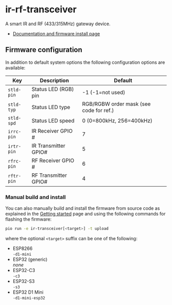 # ir-rf-transceiver

A smart IR and RF (433/315MHz) gateway device.

- [Documentation and firmware install page](https://homegenie.it/mini/1.2/examples/ir-rf-gateway/)


## Firmware configuration

In addition to default system options the following configuration options are available:

| Key        | Description          | Default                                 |
|------------|----------------------|-----------------------------------------|
| `stld-pin` | Status LED (RGB) pin | -1 (-1=not used)                        |
| `stld-typ` | Status LED type      | RGB/RGBW order mask (see code for ref.) |
| `stld-spd` | Status LED speed     | 0 (0=800kHz, 256=400kHz)                |
| `irrc-pin` | IR Receiver GPIO #   | 7                                       |
| `irtr-pin` | IR Transmitter GPIO# | 5                                       |
| `rfrc-pin` | RF Receiver GPIO #   | 6                                       |
| `rftr-pin` | RF Transmitter GPIO# | 4                                       |


### Manual build and install

You can also manually build and install the firmware from source code
as explained in the [Getting started](https://homegenie.it/mini/1.2/getting-started#custom-firmware) page
and using the following commands for flashing the firmware:

```bash
pio run -e ir-transceiver[<target>] -t upload
```

where the optional `<target>` suffix can be one of the following:
- ESP8266  
  `-d1-mini`
- ESP32 (generic)  
  *none*
- ESP32-C3  
  `-c3`
- ESP32-S3  
  `-s3`
- ESP32 D1 Mini    
  `-d1-mini-esp32`
